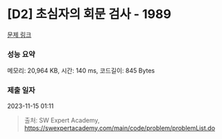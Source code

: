# [D2] 초심자의 회문 검사 - 1989 

[문제 링크](https://swexpertacademy.com/main/code/problem/problemDetail.do?contestProbId=AV5PyTLqAf4DFAUq) 

### 성능 요약

메모리: 20,964 KB, 시간: 140 ms, 코드길이: 845 Bytes

### 제출 일자

2023-11-15 01:11



> 출처: SW Expert Academy, https://swexpertacademy.com/main/code/problem/problemList.do